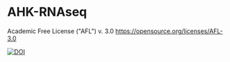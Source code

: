 # AHK-RNAseq


Academic Free License ("AFL") v. 3.0 https://opensource.org/licenses/AFL-3.0

[![DOI](https://zenodo.org/badge/210394641.svg)](https://zenodo.org/badge/latestdoi/210394641)
